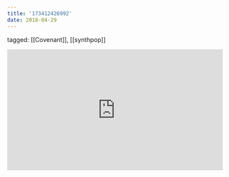 ```yaml
---
title: '173412426992'
date: 2018-04-29
---
```

tagged: [[Covenant]], [[synthpop]]
<iframe allow="accelerometer; autoplay; clipboard-write; encrypted-media; gyroscope; picture-in-picture" allowfullscreen="" frameborder="0" height="281" id="youtube_iframe" src="https://www.youtube.com/embed/3qIXIHAmcKU?feature=oembed&amp;enablejsapi=1&amp;origin=https://safe.txmblr.com&amp;wmode=opaque" width="500"></iframe>